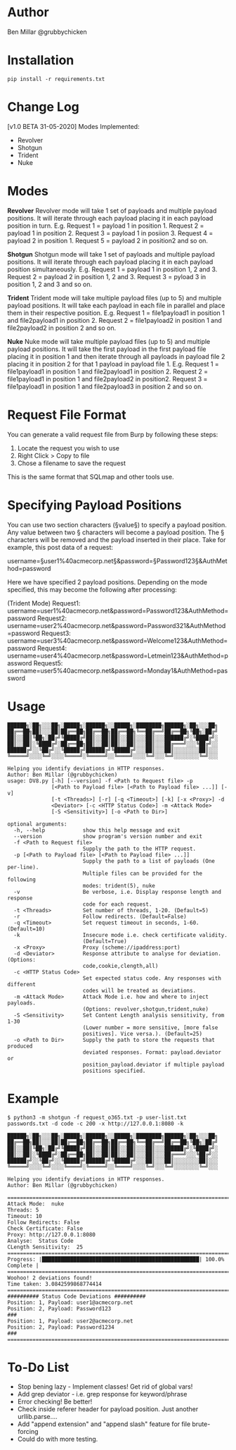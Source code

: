 # Author

Ben Millar
@grubbychicken

# Installation
```
pip install -r requirements.txt
```

# Change Log

[v1.0 BETA 31-05-2020]
Modes Implemented:
* Revolver
* Shotgun
* Trident
* Nuke

# Modes
**Revolver**
Revolver mode will take 1 set of payloads and multiple payload positions.  It will iterate through each payload placing it in each payload position in turn. E.g. Request 1 = payload 1 in position 1.  Request 2 = payload 1 in position 2. Request 3 = payload 1 in posiion 3.  Request 4 = payload 2 in position 1. Request 5 = payload 2 in position2 and so on.

**Shotgun**
Shotgun mode will take 1 set of payloads and multiple payload positions.  It will iterate through each payload placing it in each payload position simultaneously.  E.g. Request 1 = payload 1 in position 1, 2 and 3.  Request 2 = payload 2 in position 1, 2 and 3. Request 3 = pyload 3 in position 1, 2 and 3 and so on.

**Trident**
Trident mode will take multiple payload files (up to 5) and multiple payload positions.  It will take each payload in each file in parallel and place them in their respective position. E.g. Request 1 = file1payload1 in position 1 and file2payload1 in position 2.  Request 2 = file1payload2 in position 1 and file2payload2 in position 2 and so on.

**Nuke**
Nuke mode will take multiple payload files (up to 5) and multiple payload positions.  It will take the first payload in the first payload file placing it in position 1 and then iterate through all payloads in payload file 2 placing it in position 2 for that 1 payload in payload file 1. E.g. Request 1 = file1payload1 in position 1 and file2payload1 in position 2. Request 2 = file1payload1 in position 1 and file2payload2 in position2. Request 3 = file1payload1 in position 1 and file2payload3 in position 2 and so on.

# Request File Format
You can generate a valid request file from Burp by following these steps:
1. Locate the request you wish to use
2. Right Click > Copy to file
3. Chose a filename to save the request

This is the same format that SQLmap and other tools use.

# Specifying Payload Positions
You can use two section characters (§value§) to specify a payload position.  Any value between two § characters will become a payload position.  The § characters will be removed and the payload inserted in their place. Take for example, this post data of a request:

username=§user1%40acmecorp.net§&password=§Password123§&AuthMethod=password

Here we have specified 2 payload positions.  Depending on the mode specified, this may become the following after processing:

(Trident Mode)
Request1: username=user1%40acmecorp.net&password=Password123&AuthMethod=password
Request2: username=user2%40acmecorp.net&password=Password321&AuthMethod=password
Request3: username=user3%40acmecorp.net&password=Welcome123&AuthMethod=password
Request4: username=user4%40acmecorp.net&password=Letmein123&AuthMethod=password
Request5: username=user5%40acmecorp.net&password=Monday1&AuthMethod=password


# Usage

```
██████╗░██╗░░░██╗░█████╗░██████╗░░█████╗░████████╗██████╗░██╗░░░██╗
██╔══██╗██║░░░██║██╔══██╗██╔══██╗██╔══██╗╚══██╔══╝██╔══██╗╚██╗░██╔╝
██║░░██║╚██╗░██╔╝╚█████╔╝██║░░██║██║░░██║░░░██║░░░██████╔╝░╚████╔╝░
██║░░██║░╚████╔╝░██╔══██╗██║░░██║██║░░██║░░░██║░░░██╔═══╝░░░╚██╔╝░░
██████╔╝░░╚██╔╝░░╚█████╔╝██████╔╝╚█████╔╝░░░██║░░░██║░░░░░░░░██║░░░
╚═════╝░░░░╚═╝░░░░╚════╝░╚═════╝░░╚════╝░░░░╚═╝░░░╚═╝░░░░░░░░╚═╝░░░

Helping you identify deviations in HTTP responses.
Author: Ben Millar (@grubbychicken)
usage: DV8.py [-h] [--version] -f <Path to Request file> -p
              [<Path to Payload file> [<Path to Payload file> ...]] [-v]
              [-t <Threads>] [-r] [-q <Timeout>] [-k] [-x <Proxy>] -d
              <Deviator> [-c <HTTP Status Code>] -m <Attack Mode>
              [-S <Sensitivity>] [-o <Path to Dir>]

optional arguments:
  -h, --help            show this help message and exit
  --version             show program's version number and exit
  -f <Path to Request file>
                        Supply the path to the HTTP request.
  -p [<Path to Payload file> [<Path to Payload file> ...]]
                        Supply the path to a list of payloads (One per-line).
                        Multiple files can be provided for the following
                        modes: trident(5), nuke
  -v                    Be verbose, i.e. Display response length and response
                        code for each request.
  -t <Threads>          Set number of threads, 1-20. (Default=5)
  -r                    Follow redirects. (Default=False)
  -q <Timeout>          Set request timeout in seconds, 1-60. (Default=10)
  -k                    Insecure mode i.e. check certificate validity.
                        (Default=True)
  -x <Proxy>            Proxy (scheme://ipaddress:port)
  -d <Deviator>         Response attribute to analyse for deviation.(Options:
                        code,cookie,clength,all)
  -c <HTTP Status Code>
                        Set expected status code. Any responses with different
                        codes will be treated as deviations.
  -m <Attack Mode>      Attack Mode i.e. how and where to inject payloads.
                        (Options: revolver,shotgun,trident,nuke)
  -S <Sensitivity>      Set Content Length analysis sensitivity, from 1-30
                        (Lower number = more sensitive, [more false
                        positives]. Vice versa.). (Default=25)
  -o <Path to Dir>      Supply the path to store the requests that produced
                        deviated responses. Format: payload.deviator or
                        position_payload.deviator if multiple payload
                        positions specified.
```

# Example

```
$ python3 -m shotgun -f request_o365.txt -p user-list.txt passwords.txt -d code -c 200 -x http://127.0.0.1:8080 -k

██████╗░██╗░░░██╗░█████╗░██████╗░░█████╗░████████╗██████╗░██╗░░░██╗
██╔══██╗██║░░░██║██╔══██╗██╔══██╗██╔══██╗╚══██╔══╝██╔══██╗╚██╗░██╔╝
██║░░██║╚██╗░██╔╝╚█████╔╝██║░░██║██║░░██║░░░██║░░░██████╔╝░╚████╔╝░
██║░░██║░╚████╔╝░██╔══██╗██║░░██║██║░░██║░░░██║░░░██╔═══╝░░░╚██╔╝░░
██████╔╝░░╚██╔╝░░╚█████╔╝██████╔╝╚█████╔╝░░░██║░░░██║░░░░░░░░██║░░░
╚═════╝░░░░╚═╝░░░░╚════╝░╚═════╝░░╚════╝░░░░╚═╝░░░╚═╝░░░░░░░░╚═╝░░░

Helping you identify deviations in HTTP responses.
Author: Ben Millar (@grubbychicken)

===============================================================================
Attack Mode:  nuke
Threads: 5
Timeout: 10
Follow Redirects: False
Check Certificate: False
Proxy: http://127.0.0.1:8080
Analyse:  Status Code
CLength Sensitivity:  25
===============================================================================
Progress: |██████████████████████████████████████████████████| 100.0% Complete |
===============================================================================
Woohoo! 2 deviations found!
Time taken: 3.0842599868774414
===============================================================================
########## Status Code Deviations ##########
Position: 1, Payload: user1@acmecorp.net
Position: 2, Payload: Password123
###
Position: 1, Payload: user2@acmecorp.net
Position: 2, Payload: Password1234
###
===============================================================================
```

# To-Do List

* Stop bening lazy - Implement classes! Get rid of global vars!
* Add grep deviator - i.e. grep response for keyword/phrase
* Error checking!  Be better! 
* Check inside referer header for payload position.  Just another urllib.parse.... 
* Add "append extension" and "append slash" feature for file brute-forcing
* Could do with more testing.